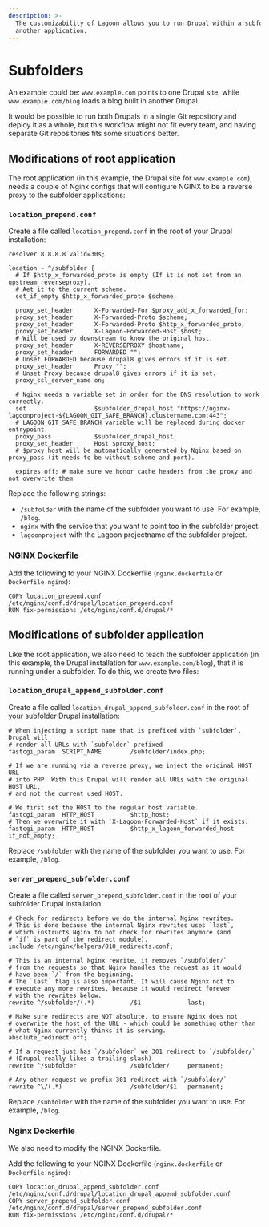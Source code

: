 ```yaml
---
description: >-
  The customizability of Lagoon allows you to run Drupal within a subfolder of
  another application.
---
```


# Subfolders

An example could be: `www.example.com` points to one Drupal site, while `www.example.com/blog` loads a blog built in another Drupal.

It would be possible to run both Drupals in a single Git repository and deploy it as a whole, but this workflow might not fit every team, and having separate Git repositories fits some situations better.

## Modifications of root application

The root application \(in this example, the Drupal site for `www.example.com`\), needs a couple of Nginx configs that will configure NGINX to be a reverse proxy to the subfolder applications:

### `location_prepend.conf`

Create a file called `location_prepend.conf` in the root of your Drupal installation:

```text
resolver 8.8.8.8 valid=30s;

location ~ ^/subfolder {
  # If $http_x_forwarded_proto is empty (If it is not set from an upstream reverseproxy).
  # Aet it to the current scheme.
  set_if_empty $http_x_forwarded_proto $scheme;

  proxy_set_header      X-Forwarded-For $proxy_add_x_forwarded_for;
  proxy_set_header      X-Forwarded-Proto $scheme;
  proxy_set_header      X-Forwarded-Proto $http_x_forwarded_proto;
  proxy_set_header      X-Lagoon-Forwarded-Host $host;
  # Will be used by downstream to know the original host.
  proxy_set_header      X-REVERSEPROXY $hostname;
  proxy_set_header      FORWARDED "";
  # Unset FORWARDED because drupal8 gives errors if it is set.
  proxy_set_header      Proxy "";
  # Unset Proxy because drupal8 gives errors if it is set.
  proxy_ssl_server_name on;

  # Nginx needs a variable set in order for the DNS resolution to work correctly.
  set                   $subfolder_drupal_host "https://nginx-lagoonproject-${LAGOON_GIT_SAFE_BRANCH}.clustername.com:443";
  # LAGOON_GIT_SAFE_BRANCH variable will be replaced during docker entrypoint.
  proxy_pass            $subfolder_drupal_host;
  proxy_set_header      Host $proxy_host;
  # $proxy_host will be automatically generated by Nginx based on proxy_pass (it needs to be without scheme and port).

  expires off; # make sure we honor cache headers from the proxy and not overwrite them
```

Replace the following strings:

* `/subfolder` with the name of the subfolder you want to use. For example, `/blog`.
* `nginx` with the service that you want to point too in the subfolder project.
* `lagoonproject` with the Lagoon projectname of the subfolder project.

### NGINX Dockerfile

Add the following to your NGINX Dockerfile \(`nginx.dockerfile` or `Dockerfile.nginx`\):

```text
COPY location_prepend.conf /etc/nginx/conf.d/drupal/location_prepend.conf
RUN fix-permissions /etc/nginx/conf.d/drupal/*
```

## Modifications of subfolder application

Like the root application, we also need to teach the subfolder application \(in this example, the Drupal installation for `www.example.com/blog`\), that it is running under a subfolder. To do this, we create two files:

### `location_drupal_append_subfolder.conf`

Create a file called `location_drupal_append_subfolder.conf` in the root of your subfolder Drupal installation:

```text
# When injecting a script name that is prefixed with `subfolder`, Drupal will
# render all URLs with `subfolder` prefixed
fastcgi_param  SCRIPT_NAME        /subfolder/index.php;

# If we are running via a reverse proxy, we inject the original HOST URL
# into PHP. With this Drupal will render all URLs with the original HOST URL,
# and not the current used HOST.

# We first set the HOST to the regular host variable.
fastcgi_param  HTTP_HOST          $http_host;
# Then we overwrite it with `X-Lagoon-Forwarded-Host` if it exists.
fastcgi_param  HTTP_HOST          $http_x_lagoon_forwarded_host if_not_empty;
```

Replace `/subfolder` with the name of the subfolder you want to use. For example, `/blog`.

### `server_prepend_subfolder.conf`

Create a file called `server_prepend_subfolder.conf` in the root of your subfolder Drupal installation:

```text
# Check for redirects before we do the internal Nginx rewrites.
# This is done because the internal Nginx rewrites uses `last`,
# which instructs Nginx to not check for rewrites anymore (and
# `if` is part of the redirect module).
include /etc/nginx/helpers/010_redirects.conf;

# This is an internal Nginx rewrite, it removes `/subfolder/`
# from the requests so that Nginx handles the request as it would
# have been `/` from the beginning.
# The `last` flag is also important. It will cause Nginx not to
# execute any more rewrites, because it would redirect forever
# with the rewrites below.
rewrite ^/subfolder/(.*)          /$1             last;

# Make sure redirects are NOT absolute, to ensure Nginx does not
# overwrite the host of the URL - which could be something other than
# what Nginx currently thinks it is serving.
absolute_redirect off;

# If a request just has `/subfolder` we 301 redirect to `/subfolder/`
# (Drupal really likes a trailing slash)
rewrite ^/subfolder               /subfolder/     permanent;

# Any other request we prefix 301 redirect with `/subfolder/`
rewrite ^\/(.*)                   /subfolder/$1   permanent;
```

Replace `/subfolder` with the name of the subfolder you want to use. For example, `/blog`.

### Nginx Dockerfile

We also need to modify the NGINX Dockerfile.

Add the following to your NGINX Dockerfile \(`nginx.dockerfile` or `Dockerfile.nginx`\):

```text
COPY location_drupal_append_subfolder.conf /etc/nginx/conf.d/drupal/location_drupal_append_subfolder.conf
COPY server_prepend_subfolder.conf /etc/nginx/conf.d/drupal/server_prepend_subfolder.conf
RUN fix-permissions /etc/nginx/conf.d/drupal/*
```

